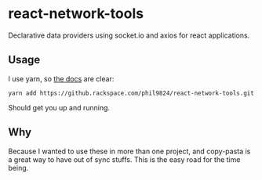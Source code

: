 # react-network-tools
Declarative data providers using socket.io and axios for react applications.

## Usage
I use yarn, so [the docs](https://yarnpkg.com/lang/en/docs/cli/add/) are clear:

`yarn add https://github.rackspace.com/phil9824/react-network-tools.git`

 Should get you up and running.

 ## Why
Because I wanted to use these in more than one project, and copy-pasta is a
great way to have out of sync stuffs.  This is the easy road for the time being.
